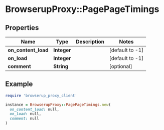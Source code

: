 # BrowserupProxy::PagePageTimings

## Properties

| Name | Type | Description | Notes |
| ---- | ---- | ----------- | ----- |
| **on_content_load** | **Integer** |  | [default to -1] |
| **on_load** | **Integer** |  | [default to -1] |
| **comment** | **String** |  | [optional] |

## Example

```ruby
require 'browserup_proxy_client'

instance = BrowserupProxy::PagePageTimings.new(
  on_content_load: null,
  on_load: null,
  comment: null
)
```

